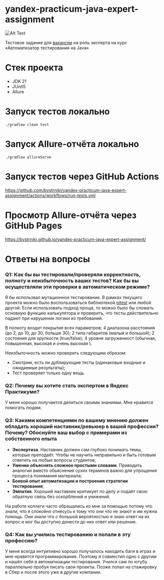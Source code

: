 # yandex-practicum-java-expert-assignment
<img src="https://avatars.mds.yandex.net/get-lpc/1635340/2cee3d80-23c3-4136-b8fa-001f9cae9edd/orig" alt="Alt Text" />

Тестовое задание для [вакансии](https://practicum.yandex.ru/job/vacancy-307/) на роль эксперта на курс «Автоматизатор тестирования на Java»

# Стек проекта
- JDK 21
- JUnit5
- Allure

# Запуск тестов локально

```shell
./gradlew clean test
```

# Запуск Allure-отчёта локально
```shell
./gradlew allureServe
```

# Запуск тестов через GitHub Actions
https://github.com/bystrniki/yandex-practicum-java-expert-assignment/actions/workflows/run-tests.yml

# Просмотр Allure-отчёта через GitHub Pages
https://bystrniki.github.io/yandex-practicum-java-expert-assignment/

# Ответы на вопросы

### Q1: Как бы вы тестировали/проверяли корректность, полноту и неизбыточность ваших тестов? Как бы вы осуществляли эти проверки в автоматическом режиме? 
Я бы использвал мутационное тестирование. В рамках текущего проекта можно было воспользоваться библиотекой [pitest](https://pitest.org/) или любой другой. Если использовать подход проще, то можно было бы сломать основную функцию калькулятора и проверить, что тесты действительно падают при нарушении логики из требований.

В полноту входит покрытие всех параметров: 4 диапазона расстояния (до 2, до 10, до 30, больше 30); 2 типа габаритов (малый и большой); 2 состояния для хрупкости (true/false); 4 уровня загруженност (обычная, повышенная, высокая и очень высокая ).

Неизбыточность можно проверить следующим образом: 
- Смотрим, есть ли дублирующие тесты (одинаковые входные и ожидаемые результаты);
- Тест проверяет только одну вещь.

### Q2: Почему вы хотите стать экспертом в Яндекс Практикуме?
У меня хорошо получается делиться своими знаниями. Мне нравится помогать людям.

### Q3: Какими компетенциями по вашему мнению должен обладать хороший наставник/ревьюер в вашей профессии? Почему? Обоснуйте ваш выбор с примерами из собственного опыта

- **Экспертиза**. Наставник должен сам глубоко понимать темы, которые преподаёт. Чтобы не научить неправильно и быть готовым ответить на любые вопросы студентов;
- **Умение объяснять сложное простыми словами**. Приводить аналогии вместо обьяснения сухих терминов важно для упрощения процесса понимания материала;
- **Боевой опыт автоматизации и построения стратегии тестирования**;
- **Эмпатия**. Хороший наставник критикует по делу и подаёт свою обратную связь без оскорблений и унижений.

На работе коллеги часто обращались ко мне за помощью потому что знали, что я спокойно отнесусь к тому что они что не знают и им нужна помощь. Они знали что с большой вероятностью я знаю ответ на их вопрос и мог бы доступно донести до них ответ или решение.

### Q4: Как вы учились тестированию и попали в эту профессию?

У меня всегда интуитивно хорошо получалось находить баги в играх и мне нравится программирование. Поэтому я совместил одно с другим и нашёл себя в автоматизации тестирования. Учился сам по ютубу параллельно пробуя писать свои проекты. Позже попал на стажировку в Сбер и после этого уже в другие компании.